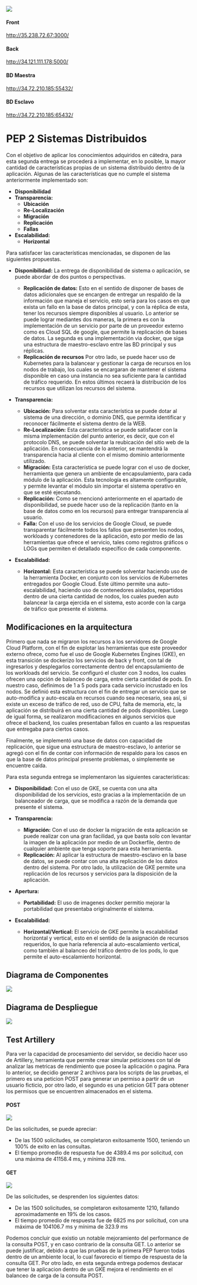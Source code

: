 ![](https://i.ibb.co/sCHRR2w/front.png)

#### **Front** 
http://35.238.72.67:3000/

#### **Back**
http://34.121.111.178:5000/

#### **BD Maestra**
http://34.72.210.185:55432/

#### **BD Esclavo**
http://34.72.210.185:65432/


# PEP 2 Sistemas Distribuidos 
Con el objetivo de aplicar los conocimientos adquiridos en cátedra, para esta segunda entrega se procederá a implementar, en lo posible,  la mayor cantidad de características propias de un sistema distribuido dentro de la aplicación. Algunas de las características que no cumple el sistema anteriormente implementado son:
- **Disponibilidad**
- **Transparencia:** 
    - **Ubicación**
    - **Re-Localización**
    - **Migración**
    - **Replicación**
    - **Fallas**
- **Escalabilidad:**
    - **Horizontal**
    
 Para satisfacer las características mencionadas, se disponen de las siguientes propuestas.
 
- **Disponibilidad:** La entrega de disponibilidad de sistema o aplicación, se puede abordar de dos puntos o perspectivas.
    - **Replicación de datos:**  Esto en el sentido de disponer de bases de datos adicionales que se encargen de entregar un respaldo de la información que maneja el servicio, esto sería para los casos en que exista un fallo en la base de datos principal, y con la réplica de esta, tener los recursos siempre disponibles al usuario. Lo anterior se puede lograr mediantes dos maneras, la primera es con la implementación de un servicio por parte de un proveedor externo como es Cloud SQL de google, que permite la replicación de bases de datos. La segunda es una implementación via docker, que siga una estructura de maestro-esclavo entre las BD principal y sus réplicas.
    - **Replicación de recursos** Por otro lado, se puede hacer uso de Kubernetes para la balancear y gestionar la carga de recursos en los nodos de trabajo, los cuales se encargaran de mantener el sistema disponible en caso una instancia no sea suficiente para la cantidad de tráfico requerido. En estos últimos recaerá la distribución de los recursos que utilizan los recursos del sistema. 
    
- **Transparencia:** 
    - **Ubicación:** Para solventar esta característica se puede dotar al sistema de una dirección, o dominio DNS, que permita identificar y reconocer fácilmente el sistema dentro de la WEB.
    - **Re-Localización:** Esta característica se puede satisfacer con la misma implementación del punto anterior, es decir, que con el protocolo DNS, se puede solventar la reubicación del sitio web de la aplicación. En consecuencia de lo anterior, se mantendrá la transparencia hacia al cliente con el mismo dominio anteriormente utilizado.
    - **Migración:** Esta característica se puede lograr con el uso de docker, herramienta que genera un ambiente de encapsulamiento, para cada módulo de la aplicación. Esta tecnología es altamente configurable, y permite levantar el módulo sin importar el sistema operativo en que se esté ejecutando.
    - **Replicación:** Como se mencionó anteriormente en el apartado de disponibilidad, se puede hacer uso de la replicación (tanto en la base de datos como en los recursos) para entregar transparencia al usuario.
    - **Falla:** Con el uso de los servicios de Google Cloud, se puede transparentar fácilmente todos los fallos que presenten los nodos, workloads y contenedores de la aplicación, esto por medio de las herramientas que ofrece el servicio, tales como registros gráficos o LOGs que permiten el detallado específico de cada componente.
    
- **Escalabilidad:**
    - **Horizontal:** Esta característica se puede solventar haciendo uso  de la herramienta Docker, en conjunto con los servicios de Kubernetes entregados por Google Cloud. Este último permite una auto-escalabilidad, haciendo uso de contenedores aislados, repartidos dentro de una cierta cantidad de nodos, los cuales pueden auto balancear la carga ejercida en el sistema, esto acorde con la carga de tráfico que presente el sistema.
    
    
## Modificaciones en la arquitectura

Primero que nada se migraron los recursos a los servidores de Google Cloud Platform, con el fin de explotar las herramientas que este proveedor externo ofrece, como fue el uso de Google Kubernetes Engines (GKE), en esta transición se dockerizo los servicios de back y front, con tal de ingresarlos y desplegarlos correctamente dentro del encapsulamiento de los workloads del servicio. Se configuró el cluster con 3 nodos, los cuales ofrecen una opción de balanceo de carga, entre cierta cantidad de pods. En nuestro caso, definimos de 1 a 5 pods para cada servicio incrustado en los nodos. Se definió esta estructura con el fin de entregar un servicio que se auto-modifica y auto-escala en recursos cuando sea necesario, sea así, si existe un exceso de tráfico de red, uso de CPU, falta de memoria, etc, la aplicación se distribuirá en una cierta cantidad de pods disponibles. 
Luego de igual forma, se realizaron modificaciones en algunos servicios que ofrece el backend, los cuales presentaban fallos en cuanto a las respuestas que entregaba para ciertos casos.

Finalmente, se implementó una base de datos con capacidad de replicación, que sigue una estructura de maestro-esclavo, lo anterior se agregó con el fin de contar con información de respaldo para los casos en que la base de datos principal presente problemas, o simplemente se encuentre caída.

Para esta segunda entrega se implementaron las siguientes características:

- **Disponibilidad:** Con el uso de GKE, se cuenta con una alta disponibilidad de los servicios, esto gracias a la implementación de un balanceador de carga, que se modifica a razón de la demanda que presente el sistema.
- **Transparencia:**
    - **Migración:** Con el uso de docker la migración de esta aplicación se puede realizar con una gran facilidad, ya que basta solo con levantar la imagen de la aplicación por medio de un Dockerfile, dentro de cualquier ambiente que tenga soporte para esta herramienta.
    - **Replicación:** Al aplicar la estructura de maestro-esclavo en la base de datos, se puede contar con una alta replicación de los datos dentro del sistema. Por otro lado, la utilización de GKE permite una replicación de los recursos y servicios para la disposición de la aplicación.

- **Apertura:**
    - **Portabilidad:** El uso de imagenes docker permitio mejorar la portabilidad que presentaba originalmente el sistema.

- **Escalabilidad:**
    - **Horizontal/Vertical:** El servicio de GKE permite la escalabilidad horizontal y vertical, esto en el sentido de la asignación de recursos requeridos, lo que haría referencia al auto-escalamiento vertical, como también al balanceo del tráfico dentro de los pods, lo que permite el auto-escalamiento horizontal.



## Diagrama de Componentes

![](https://i.ibb.co/k6z400T/Imagen-1.png)


## Diagrama de Despliegue  

![](https://i.ibb.co/MStgTkM/imagen-2.png)


## Test Artillery
Para ver la capacidad de procesamiento del servidor, se decidio hacer uso de Artillery, herramienta que permite crear simular peticiones con tal de analizar las metricas de rendimiento que posee la aplicación o pagina. Para lo anterior, se decidio generar 2 archivos para los scripts de las pruebas, el primero es una peticion POST para generar un permiso a partir de un usuario ficticio, por otro lado, el segundo es una peticion GET para obtener los permisos que se encuentren almacenados en el sistema.

#### **POST**

![](https://i.ibb.co/xYrrX1v/testpost.png)

De las solicitudes, se puede apreciar:
- De las 1500 solicitudes, se completaron exitosamente 1500, teniendo un 100% de exito en las consultas.
- El tiempo promedio de respuesta fue de 4389.4 ms por solicitud, con una máxima de  41158.4 ms, y mínima 328 ms.

#### **GET**
![](https://i.ibb.co/rbT65nZ/testget.png)

De las solicitudes, se desprenden los siguientes datos:
- De las 1500 solicitudes, se completaron exitosamente 1210, fallando aproximadamente en 19% de los casos.
- El tiempo promedio de respuesta fue de 6825 ms por solicitud, con una máxima de 104106.7 ms y mínima de 323.9 ms


Podemos concluir que existio un notable mejoramiento del performance de la consulta POST, y en caso contrario de la consulta GET. Lo anterior se puede justificar, debido a que las pruebas de la primera PEP fueron todas dentro de un ambiente local, lo cual favorecio el tiempo de respuesta de la consulta GET. Por otro lado, en esta segunda entrega podemos destacar que tener la aplicacion dentro de un GKE mejora el rendimiento en el balanceo de carga de la consulta POST.



